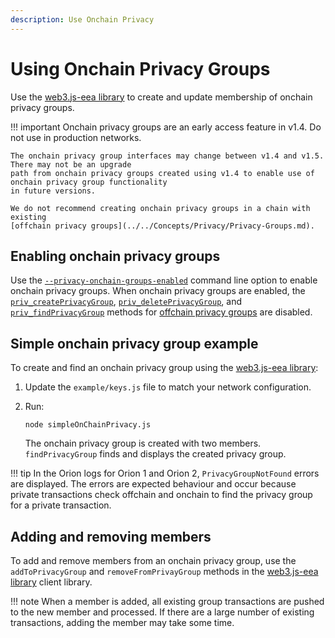 ```yaml
---
description: Use Onchain Privacy
---
```


# Using Onchain Privacy Groups

Use the [web3.js-eea library](https://github.com/PegaSysEng/web3js-eea) to create and update
membership of onchain privacy groups.

!!! important
    Onchain privacy groups are an early access feature in v1.4. Do not use in production networks.

    The onchain privacy group interfaces may change between v1.4 and v1.5. There may not be an upgrade
    path from onchain privacy groups created using v1.4 to enable use of onchain privacy group functionality
    in future versions.

    We do not recommend creating onchain privacy groups in a chain with existing
    [offchain privacy groups](../../Concepts/Privacy/Privacy-Groups.md).

## Enabling onchain privacy groups

Use the [`--privacy-onchain-groups-enabled`](../../Reference/CLI/CLI-Syntax.md#privacy-onchain-groups-enabled)
command line option to enable onchain privacy groups. When onchain privacy groups are enabled, the
[`priv_createPrivacyGroup`](../../Reference/API-Methods.md#priv_createprivacygroup),
[`priv_deletePrivacyGroup`](../../Reference/API-Methods.md#priv_deleteprivacygroup),
and [`priv_findPrivacyGroup`](../../Reference/API-Methods.md#priv_findprivacygroup) methods for
[offchain privacy groups](../../Concepts/Privacy/Privacy-Groups.md) are disabled.

## Simple onchain privacy group example

To create and find an onchain privacy group using the [web3.js-eea library](https://github.com/PegaSysEng/web3js-eea):

1. Update the `example/keys.js` file to match your network configuration.

2. Run:

    ```
    node simpleOnChainPrivacy.js
    ```

    The onchain privacy group is created with two members. `findPrivacyGroup` finds and displays the
    created privacy group.

!!! tip
    In the Orion logs for Orion 1 and Orion 2, `PrivacyGroupNotFound` errors are displayed. The errors
    are expected behaviour and occur because private transactions check offchain and onchain to find
    the privacy group for a private transaction.

## Adding and removing members

To add and remove members from an onchain privacy group, use the `addToPrivacyGroup` and
`removeFromPrivayGroup` methods in the [web3.js-eea library](https://github.com/PegaSysEng/web3js-eea)
client library.

!!! note
    When a member is added, all existing group transactions are pushed to the new member and processed.
    If there are a large number of existing transactions, adding the member may take some time.
